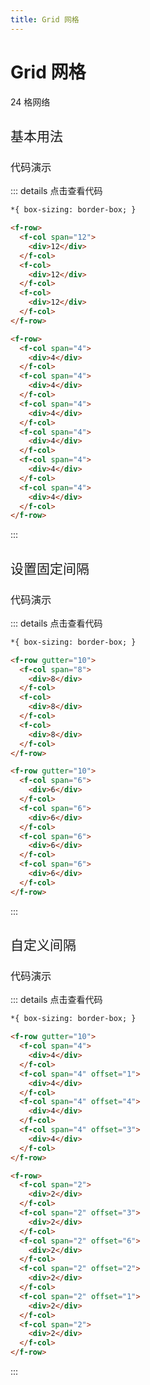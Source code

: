```yaml
---
title: Grid 网格
---
```


# Grid 网格

24 格网络

<h2 style="font-weight:normal">基本用法</h2>

<ClientOnly>

<grid-demos></grid-demos>

</ClientOnly>

<h3 style="font-weight:normal">代码演示</h3>

::: details 点击查看代码

```html
*{ box-sizing: border-box; }

<f-row>
  <f-col span="12">
    <div>12</div>
  </f-col>
  <f-col>
    <div>12</div>
  </f-col>
  <f-col>
    <div>12</div>
  </f-col>
</f-row>

<f-row>
  <f-col span="4">
    <div>4</div>
  </f-col>
  <f-col span="4">
    <div>4</div>
  </f-col>
  <f-col span="4">
    <div>4</div>
  </f-col>
  <f-col span="4">
    <div>4</div>
  </f-col>
  <f-col span="4">
    <div>4</div>
  </f-col>
  <f-col span="4">
    <div>4</div>
  </f-col>
</f-row>
```

:::
<br/>

<h2 style="font-weight:normal">设置固定间隔</h2>

<ClientOnly>
  <grid-gutter-demos></grid-gutter-demos>
</ClientOnly>

<h3 style="font-weight:normal">代码演示</h3>

::: details 点击查看代码

```html
*{ box-sizing: border-box; }

<f-row gutter="10">
  <f-col span="8">
    <div>8</div>
  </f-col>
  <f-col>
    <div>8</div>
  </f-col>
  <f-col>
    <div>8</div>
  </f-col>
</f-row>

<f-row gutter="10">
  <f-col span="6">
    <div>6</div>
  </f-col>
  <f-col span="6">
    <div>6</div>
  </f-col>
  <f-col span="6">
    <div>6</div>
  </f-col>
  <f-col span="6">
    <div>6</div>
  </f-col>
</f-row>
```

:::
<br/>

<h2 style="font-weight:normal">自定义间隔</h2>

<ClientOnly>
  <grid-offset-demos></grid-offset-demos>
</ClientOnly>

<h3 style="font-weight:normal">代码演示</h3>

::: details 点击查看代码

```html
*{ box-sizing: border-box; }

<f-row gutter="10">
  <f-col span="4">
    <div>4</div>
  </f-col>
  <f-col span="4" offset="1">
    <div>4</div>
  </f-col>
  <f-col span="4" offset="4">
    <div>4</div>
  </f-col>
  <f-col span="4" offset="3">
    <div>4</div>
  </f-col>
</f-row>

<f-row>
  <f-col span="2">
    <div>2</div>
  </f-col>
  <f-col span="2" offset="3">
    <div>2</div>
  </f-col>
  <f-col span="2" offset="6">
    <div>2</div>
  </f-col>
  <f-col span="2" offset="2">
    <div>2</div>
  </f-col>
  <f-col span="2" offset="1">
    <div>2</div>
  </f-col>
  <f-col span="2">
    <div>2</div>
  </f-col>
</f-row>
```

:::
